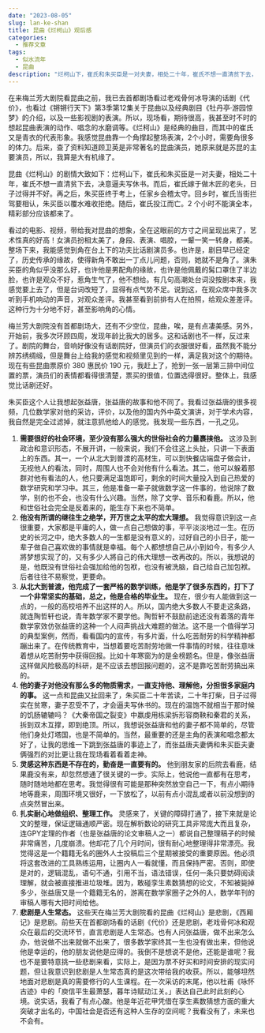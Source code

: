 ```yaml
---
date: "2023-08-05"
slug: lan-ke-shan
title: 昆曲《烂柯山》观后感
categories:
  - 推荐文章
tags:
  - 似水流年
  - 昆曲
description: "烂柯山下，崔氏和朱买臣是一对夫妻，相处二十年，崔氏不想一直清贫下去，决意逼夫写休书。而后，崔氏嫁于做木匠的老头，日子过得并不好。再之后，朱买臣终于考上，任家乡会稽太守。回乡时，崔氏当街拦驾要相认，朱买臣以覆水难收拒绝。随后，崔氏投江而亡。"
---
```


在来梅兰芳大剧院看昆曲之前，我已去首都剧场看过老戏骨何冰导演的话剧《代价》，也看过《锵锵行天下》第3季第12集关于昆曲以及经典剧目《牡丹亭·游园惊梦》的介绍，以及一些影视剧的表演。所以，现场看，期待很高，我甚至时不时的想起昆曲表演的动作、唱念的水磨调等。《烂柯山》是经典的曲目，而其中的崔氏又是青衣的代表形象。我感觉昆曲靠一个角撑起整场表演，2个小时，需要角很多的体力。后来，查了资料知道顾卫英是非常著名的昆曲演员，她原来就是苏昆的主要演员，所以，我算是大有机缘了。

昆曲《烂柯山》的剧情大致如下：烂柯山下，崔氏和朱买臣是一对夫妻，相处二十年，崔氏不想一直清贫下去，决意逼夫写休书。而后，崔氏嫁于做木匠的老头，日子过得并不好。再之后，朱买臣终于考上，任家乡会稽太守。回乡时，崔氏当街拦驾要相认，朱买臣以覆水难收拒绝。随后，崔氏投江而亡。2 个小时不能演全本，精彩部分应该都来了。

看过的电影、视频，带给我对昆曲的想象，全在这眼前的方寸之间呈现出来了，艺术性真的好高！女演员扮相太美了，身段、表演、唱腔，一颦一笑一转身，都美。整场下来，我能感觉到角在台上下的功夫比话剧演员多。也许是，剧目早已经定了，历史传承的缘故，使得新角不敢出一丁点儿问题，否则，她就不是角了。演朱买臣的角似乎没那么好，也许他是男配角的缘故，也许是他佩戴的髯口罩住了半边脸，也许是观众不好，惹角生气了，他不想给。有几句高潮处台词没按剧本来，我感觉要上去了，但是台词改短了，显得有点气势不足。说到这，在观众席中我多次听到手机响动的声音，对观众差评。我甚至看到前排有人在拍照，给观众差差评。这种行为十分地不好，甚至影响角的心情。

梅兰芳大剧院没有首都剧场大，还有不少空位，昆曲，唉，是有点凄美感。另外，开始前，我多次环顾四周，发现年龄比我大的居多。这和话剧也不一样，反过来了。剧院的舞台，音响好像没有话剧院好，但演员们的衣服很好看，虽然我不能分辨苏绣绸缎，但是舞台上给我的感觉和视频里见到的一样，满足我对这个的期待。现在有些昆曲票原价 380 惠民价 190 元，我赶上了，抢到一张一层第三排中间位置的票，演员们的表情都看得很清楚，票买的很值，位置选得很好。整体上，我感觉比话剧还好。

朱买臣这个人让我想起张益唐，张益唐的故事和他不同了。我看过张益唐的很多视频，几位数学家对他的采访，评价，以及他的国内外中英文演讲，对于学术内容，我自然是完全过滤掉，就注意抓他给人的感觉。我发现一些东西，一孔之见。

1.  **需要很好的社会环境，至少没有那么强大的世俗社会的力量裹挟他。** 这涉及到政治和意识形态，不展开讲，一般来说，我们不会往这上头扯，只讲一下表面上的东西。其一，一个从北大到普渡的高材生，可以到快餐店端盘子做会计，无视他人的看法，同时，周围人也不会对他有什么看法。其二，他可以躲着那群对他有看法的人，他只要满足温饱即可，剩余的时间大量投入到自己热爱的数学研究和学习中。其三，他是准备一辈子就做数学这一件事的，他说除了数学，别的也不会，也没有什么兴趣。当然，除了文学、音乐和看鹿。所以，他和世俗社会完全是反着来的，能生存下来也不简单。
2.  **他没有所谓的继往生之绝学，开万世之太平的宏大理想。** 我觉得意识到这一点很重要，大家都是平庸的人，做一点自己想做的事，平平淡淡地过一生。在历史的长河之中，绝大多数人的一生都是没有意义的，过好自己的小日子，能一辈子做自己喜欢做的事情就是幸福。每个人都想想自己从小到如今，有多少人將梦想实现了的，又有多少人將自己的伟大理想一改再改的。所以，我想说的是，他既没有世俗社会强加给他的包袱，也没有被洗脑，自己给自己加包袱。后者往往不易察觉，更要命。
3.  **从北大到普渡，他完成了一套严格的数学训练，他是学了很多东西的，打下了一个非常坚实的基础，总之，他是合格的毕业生。** 现在，很少有人能做到这一点的，一般的高校培养不出这样的人。所以，国内绝大多数人不要走这条路，就连陶哲轩也说，青年数学家不要学他。陶哲轩不鼓励前途还没有着落的青年数学家效仿张益唐的这种一个人闷声挑战大难题的做法。这不是一个值得学习的典型案例，然而，看看国内的宣传，有多片面，什么吃苦耐劳的科学精神都蹦出来了。在传统教育中，当想着要吃苦耐劳地做一件事情的时候，往往意味着想从吃苦耐劳中获得回报。比如十年寒窗为的是金榜题名。但是，像张益唐这样做风险极高的科研，是不应该去想回报问题的，这不是靠吃苦耐劳搞出来的。
4.  **他的妻子对他没有那么多的物质需求，一直支持他、理解他，分担很多家庭内的事。** 这一点和昆曲又扯回来了，朱买臣二十年苦读，二十年打柴，日子过得实在贫寒，妻子忍受不了，才会逼夫写休书的。现在的温饱不就相当于那时候的饥肠辘辘吗？《大秦帝国之裂变》中嬴虔用栋梁拆形容商鞅和秦君的关系，拆到双木互撑，即到绝顶。所以，我想说张益唐和他的妻子都不简单的，尽管他们身处灯塔国，也是不简单的。当然，最重要的还是主角的表演和唱念都太好了，让我的思维一下跳到张益唐的事迹上了，而张益唐夫妻俩和朱买臣夫妻俩强烈的对比更让我在现场看着看着走神。
5.  **灵感这种东西是不存在的，勤奋是一直要有的。** 他到朋友家的后院去看鹿，结果鹿没有来，却忽然想通了很关键的一步。实际上，他说他一直都有在思考，随时随地地都在思考。我觉得很有可能是那种突然放空自己一下，有点小期待地等鹿来，周围环境又很好，一下放松了，以前有点小混乱或者以前没想到的点突然冒出来。
6.  **扎实耐心地做组织、整理工作。** 灵感来了，关键的障碍打通了，接下来就是论文的整理，保证逻辑通顺严密。现在解析数论的研究工具非常庞大而且复杂，连GPY定理的作者（也是张益唐的论文审稿人之一）都说自己整理稿子的时候非常痛苦，几度崩溃。他却花了几个月时间，很有耐心地整理得非常漂亮。我觉得这是一个籍籍无名的圈外人士投稿后三个星期被接受的重要原因。他必须将这套改进的工具熟练运用，让圈内人一看就懂，而且保持严密。否则，即使是对的，逻辑混乱，语句不通，引用不当，语法错误，任何一条只要妨碍阅读理解，就会被直接推进垃圾堆。因为，敢碰孪生素数猜想的论文，不知被毙掉多少，张益唐又是一个籍籍无名的，游离在数学家圈子之外的人，数学年刊的审稿人哪有大把时间给他。
7.  **悲剧是人生常态。** 这些天在梅兰芳大剧院看的昆曲《烂柯山》是悲剧，《西厢记》是悲剧。前些天在首都剧场看的话剧《代价》还是悲剧，老戏骨何冰和观众在最后的交流环节，直言悲剧是人生常态。也有人问张益唐，做不出来怎么办，他说做不出来就做不出来了，很多数学家终其一生也没有做出来，但他说他是幸运的，他的朋友说他是应得的。我倒不是想说不是他，还能是谁呢？我也不是要特意挑一些悲剧来看，实际上，是因为票不好买和时间安排的现实问题，但让我意识到悲剧是人生常态真的是这次带给我的收获。所以，能够坦然地面对悲剧是真的需要修行的人生课程。在一次采访的末尾，他以杜甫《咏怀古迹》中的「庾信平生最萧瑟，暮年诗赋动江关。」表达自己此时此刻的心境。说实话，我看了有点心酸。他是年近花甲凭借在孪生素数猜想方面的重大突破才出名的，中国社会是否还有这种人生存的空间呢？我看没有了，未来也不会有。
